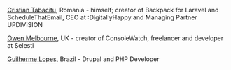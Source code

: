 [Cristian Tabacitu](https://github.com/tabacitu), Romania - himself; creator of Backpack for Laravel and ScheduleThatEmail, CEO at :DigitallyHappy and Managing Partner UPDIVISION

[Owen Melbourne](https://github.com/owenmelbz), UK - creator of ConsoleWatch, freelancer and developer at Selesti

[Guilherme Lopes](https://github.com/guiajlopes), Brazil - Drupal and PHP Developer